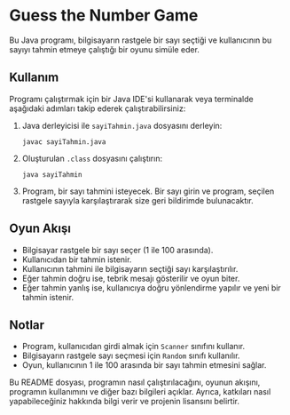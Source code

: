 # Guess the Number Game
Bu Java programı, bilgisayarın rastgele bir sayı seçtiği ve kullanıcının bu sayıyı tahmin etmeye çalıştığı bir oyunu simüle eder.

## Kullanım
Programı çalıştırmak için bir Java IDE'si kullanarak veya terminalde aşağıdaki adımları takip ederek çalıştırabilirsiniz:

1. Java derleyicisi ile `sayiTahmin.java` dosyasını derleyin:  
   ```
   javac sayiTahmin.java
   ```

2. Oluşturulan `.class` dosyasını çalıştırın:  
   ```
   java sayiTahmin
   ```

3. Program, bir sayı tahmini isteyecek. Bir sayı girin ve program, seçilen rastgele sayıyla karşılaştırarak size geri bildirimde bulunacaktır.

## Oyun Akışı
- Bilgisayar rastgele bir sayı seçer (1 ile 100 arasında).
- Kullanıcıdan bir tahmin istenir.
- Kullanıcının tahmini ile bilgisayarın seçtiği sayı karşılaştırılır.
- Eğer tahmin doğru ise, tebrik mesajı gösterilir ve oyun biter.
- Eğer tahmin yanlış ise, kullanıcıya doğru yönlendirme yapılır ve yeni bir tahmin istenir.

## Notlar
- Program, kullanıcıdan girdi almak için `Scanner` sınıfını kullanır.
- Bilgisayarın rastgele sayı seçmesi için `Random` sınıfı kullanılır.
- Oyun, kullanıcının 1 ile 100 arasında bir sayı tahmin etmesini sağlar.

Bu README dosyası, programın nasıl çalıştırılacağını, oyunun akışını, programın kullanımını ve diğer bazı bilgileri açıklar. Ayrıca, katkıları nasıl yapabileceğiniz hakkında bilgi verir ve projenin lisansını belirtir.
